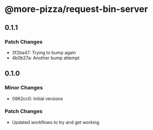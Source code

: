 # @more-pizza/request-bin-server

## 0.1.1

### Patch Changes

- 3f2ba47: Trying to bump again
- 4b0b27a: Another bump attempt

## 0.1.0

### Minor Changes

- 0962cc0: Initial versions

### Patch Changes

- Updated workflows to try and get working

